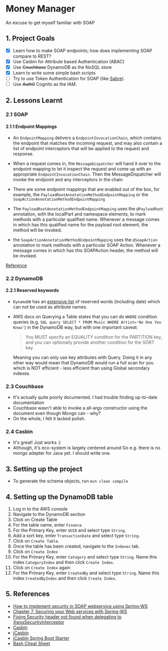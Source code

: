 # Money Manager

An excuse to get myself familiar with SOAP

## 1. Project Goals

- [x] Learn how to make SOAP endpoints; how does implementing SOAP compare to REST?
- [x] Use Casbin for Attribute based Authentication (ABAC)
- [x] Use ~~Couchbase~~ DynamoDB as the NoSQL store
- [x] Learn to write some simple bash scripts
- [ ] Try to use Token Authentication for SOAP (like [Sabre](https://developer.sabre.com/guides/travel-agency/quickstart-guides/get-token)).
- [ ] Use ~~Auth0~~ Cognito as the IAM.

## 2. Lessons Learnt

### 2.1 SOAP

#### 2.1.1 Endpoint Mappings

- An `EndpointMapping` delivers a `EndpointInvocationChain`, which contains the endpoint that matches the incoming request, and may also contain a list of endpoint interceptors that will be applied to the request and response. 

-  When a request comes in, the `MessageDispatcher` will hand it over to the endpoint mapping to let it inspect the request and come up with an appropriate `EndpointInvocationChain`. Then the MessageDispatcher will invoke the endpoint and any interceptors in the chain

- There are some endpoint mappings that are enabled out of the box, for example, the `PayloadRootAnnotationMethodEndpointMapping` or the `SoapActionAnnotationMethodEndpointMapping`

- The `PayloadRootAnnotationMethodEndpointMapping` uses the `@PayloadRoot` annotation, with the localPart and namespace elements, to mark methods with a particular qualified name. Whenever a message comes in which has this qualified name for the payload root element, the method will be invoked.

- the `SoapActionAnnotationMethodEndpointMapping` uses the `@SoapAction` annotation to mark methods with a particular SOAP Action. Whenever a message comes in which has this SOAPAction header, the method will be invoked. 

[Reference](https://docs.spring.io/spring-ws/site/reference/html/server.html#server-endpoint-mapping)

### 2.2 DynamoDB

#### 2.2.1 Reserved keywords

- `DynamoDB` has an [extensive list](https://docs.aws.amazon.com/amazondynamodb/latest/developerguide/ReservedWords.html) of reserved words (including date) which can not be used as attribute names.
- AWS docs on Querying a Table states that you can do `WHERE` condition queries (e.g. `SQL query SELECT * FROM Music WHERE Artist='No One You Know'`) in the DynamoDB way, but with one important caveat:
    
  > You MUST specify an EQUALITY condition for the PARTITION key, and you can optionally provide another condition for the SORT key.
  
  Meaning you can only use key attributes with Query. Doing it in any other way would mean that DynamoDB would run a full scan for you which is NOT efficient - less efficient than using Global secondary indexes.

### 2.3 Couchbase

- It's actually quite poorly documented. I had trouble finding up-to-date documentation
- Couchbase wasn't able to invoke a all-args constructor using the document even though Mongo can - why?
- On the whole, I felt it lacked polish.

### 2.4 Casbin

- It's great! Just works :)
- Although, it's eco-system is largely centered around Go e.g. there is no mongo adapter for Java yet. I should write one.

## 3. Setting up the project

- To generate the schema objects, run `mvn clean compile`

## 4. Setting up the DynamoDB table

1. Log in to the AWS console
1. Navigate to the DynamoDB section
1. Click on Create Table
1. For the table name, enter `Finance`
1. For the Primary Key, enter `UUID` and select type `String`.
1. Add a sort key, enter `TransactionDate` and select type `String`.
1. Click on `Create Table`.
1. Once the table has been created, navigate to the `Indexes` tab.
1. Click on `Create Index`
1. For the Primary Key, enter `Category` and select type `String`. Name this index `CategoryIndex` and then click `Create Index`.
1. Click on `Create Index` again
1. For the Primary Key, enter `CreatedBy` and select type `String`. Name this index `CreatedByIndex` and then click `Create Index`.

## 5. References

- [How to implement security in SOAP webservice using Spring-WS](https://tutorialflix.com/How-to-implement-security-in-SOAP-webservice-using-Spring-WS/)
- [Chapter 7. Securing your Web services with Spring-WS](https://docs.spring.io/spring-ws/site/reference/html/security.html)
- [Fixing Security header not found when delegating to XwssSecurityInterceptor](https://stackoverflow.com/a/43733139)
- [Casbin](https://casbin.org/docs/en/get-started)
- [jCasbin](https://github.com/casbin/jcasbin)
- [jCasbin Spring Boot Starter](https://github.com/jcasbin/casbin-spring-boot-starter)
- [Bash Cheat Sheet](https://devhints.io/bash)